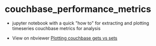 # couchbase_performance_metrics

- jupyter notebook with a quick "how to" for extracting and plotting timeseries couchbase metrics for analysis 

- View on nbviewer [Plotting couchbase gets vs sets](https://nbviewer.jupyter.org/github/sjdillon/couchbase_performance_metrics/blob/master/couchbase_performance_metrics.ipynb)
